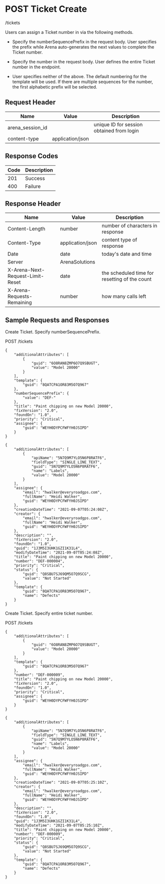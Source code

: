 # POST Ticket Create


/tickets

Users can assign a Ticket number in via the following methods.  

* Specify the numberSequencePrefix in the request body. User specifies the prefix while Arena auto\-generates the next values to complete the Ticket number.

* Specify the number in the request body. User defines the entire Ticket number in the endpoint.

* User specifies neither of the above. The default numbering for the template will be used. If there are multiple sequences for the number, the first alphabetic prefix will be selected.

## Request Header

| Name<br> | Value<br> | Description<br> |
|  --- |  --- |  --- | 
| arena_session_id<br> |   | unique ID for session obtained from login<br> |
| content\-type<br> | application/json<br> |   |

## Response Codes

| Code<br> | Description<br> |
|  --- |  --- | 
| 201<br> | Success<br> |
| 400<br> | Failure<br> |

## Response Header

| Name<br> | Value<br> | Description<br> |
|  --- |  --- |  --- | 
| Content\-Length<br> | number<br> | number of characters in response<br> |
| Content\-Type<br> | application/json<br> | content type of response<br> |
| Date<br> | date<br> | today's date and time<br> |
| Server<br> | ArenaSolutions<br> |   |
| X\-Arena\-Next\-Request\-Limit\-Reset<br> | date<br> | the scheduled time for resetting of the count<br> |
| X\-Arena\-Requests\-Remaining<br> | number<br> | how many calls left<br> |

## Sample Requests and Responses
Create Ticket. Specify numberSequencePrefix.



POST /tickets



```
{
    "additionalAttributes": [
        {
            "guid": "6O8RAN8ZMP6O7Q9SBUGT",
            "value": "Model 20000"
        }
    ],
    "template": {
        "guid": "8QATCPA1OR83M5O7Q967"
    },
    "numberSequencePrefix": {
        "value": "DEF-"
    },
    "title": "Paint chipping on new Model 20000",
    "fixVersion": "2.0",
    "foundOn": "1.0",
    "priority": "Critical",
    "assignee": {
        "guid": "WEYH0DYPCFWFYH0JSIPD"
    }
}
```


```
{
    "additionalAttributes": [
        {
            "apiName": "5N7Q9M7YLO5N6P8RATF6",
            "fieldType": "SINGLE_LINE_TEXT",
            "guid": "5N7Q9M7YLO5N6P8RATF6",
            "name": "Labels",
            "value": "Model 20000"
        }
    ],
    "assignee": {
        "email": "hwalker@everyroadgps.com",
        "fullName": "Heidi Walker",
        "guid": "WEYH0DYPCFWFYH0JSIPD"
    },
    "creationDateTime": "2021-09-07T05:24:08Z",
    "creator": {
        "email": "hwalker@everyroadgps.com",
        "fullName": "Heidi Walker",
        "guid": "WEYH0DYPCFWFYH0JSIPD"
    },
    "description": "",
    "fixVersion": "2.0",
    "foundOn": "1.0",
    "guid": "1J3M5I3UHK1GZI1K31L4",
    "modifyDateTime": "2021-09-07T05:24:08Z",
    "title": "Paint chipping on new Model 20000",
    "number": "DEF-000004",
    "priority": "Critical",
    "status": {
        "guid": "Q8SBU7SJ69QM5O7Q9SCG",
        "value": "Not Started"
    },
    "template": {
        "guid": "8QATCPA1OR83M5O7Q967",
        "name": "Defects"
    }
}
```
Create Ticket. Specify entire ticket number.



POST /tickets



```
{
    "additionalAttributes": [
        {
            "guid": "6O8RAN8ZMP6O7Q9SBUGT",
            "value": "Model 20000"
        }
    ],
    "template": {
        "guid": "8QATCPA1OR83M5O7Q967"
    },
    "number": "DEF-000009",
    "title": "Paint chipping on new Model 20000",
    "fixVersion": "2.0",
    "foundOn": "1.0",
    "priority": "Critical",
    "assignee": {
        "guid": "WEYH0DYPCFWFYH0JSIPD"
    }
}
```


```
{
    "additionalAttributes": [
        {
            "apiName": "5N7Q9M7YLO5N6P8RATF6",
            "fieldType": "SINGLE_LINE_TEXT",
            "guid": "5N7Q9M7YLO5N6P8RATF6",
            "name": "Labels",
            "value": "Model 20000"
        }
    ],
    "assignee": {
        "email": "hwalker@everyroadgps.com",
        "fullName": "Heidi Walker",
        "guid": "WEYH0DYPCFWFYH0JSIPD"
    },
    "creationDateTime": "2021-09-07T05:25:10Z",
    "creator": {
        "email": "hwalker@everyroadgps.com",
        "fullName": "Heidi Walker",
        "guid": "WEYH0DYPCFWFYH0JSIPD"
    },
    "description": "",
    "fixVersion": "2.0",
    "foundOn": "1.0",
    "guid": "1J3M5I3UHK1GZI1K31L4",
    "modifyDateTime": "2021-09-07T05:25:10Z",
    "title": "Paint chipping on new Model 20000",
    "number": "DEF-000009",
    "priority": "Critical",
    "status": {
        "guid": "Q8SBU7SJ69QM5O7Q9SCG",
        "value": "Not Started"
    },
    "template": {
        "guid": "8QATCPA1OR83M5O7Q967",
        "name": "Defects"
    }
}
```
